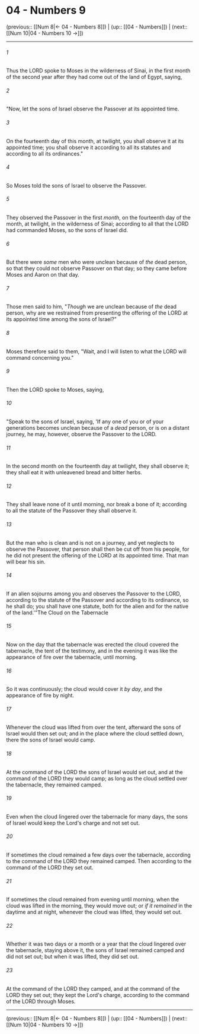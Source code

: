 # 04 - Numbers 9

(previous:: [[Num 8|← 04 - Numbers 8]]) | (up:: [[04 - Numbers]]) | (next:: [[Num 10|04 - Numbers 10 →]])

***


###### 1 
Thus the LORD spoke to Moses in the wilderness of Sinai, in the first month of the second year after they had come out of the land of Egypt, saying, 

###### 2 
"Now, let the sons of Israel observe the Passover at its appointed time. 

###### 3 
On the fourteenth day of this month, at twilight, you shall observe it at its appointed time; you shall observe it according to all its statutes and according to all its ordinances." 

###### 4 
So Moses told the sons of Israel to observe the Passover. 

###### 5 
They observed the Passover in the first _month_, on the fourteenth day of the month, at twilight, in the wilderness of Sinai; according to all that the LORD had commanded Moses, so the sons of Israel did. 

###### 6 
But there were _some_ men who were unclean because of _the_ dead person, so that they could not observe Passover on that day; so they came before Moses and Aaron on that day. 

###### 7 
Those men said to him, "_Though_ we are unclean because of _the_ dead person, why are we restrained from presenting the offering of the LORD at its appointed time among the sons of Israel?" 

###### 8 
Moses therefore said to them, "Wait, and I will listen to what the LORD will command concerning you." 

###### 9 
Then the LORD spoke to Moses, saying, 

###### 10 
"Speak to the sons of Israel, saying, 'If any one of you or of your generations becomes unclean because of a _dead_ person, or is on a distant journey, he may, however, observe the Passover to the LORD. 

###### 11 
In the second month on the fourteenth day at twilight, they shall observe it; they shall eat it with unleavened bread and bitter herbs. 

###### 12 
They shall leave none of it until morning, nor break a bone of it; according to all the statute of the Passover they shall observe it. 

###### 13 
But the man who is clean and is not on a journey, and yet neglects to observe the Passover, that person shall then be cut off from his people, for he did not present the offering of the LORD at its appointed time. That man will bear his sin. 

###### 14 
If an alien sojourns among you and observes the Passover to the LORD, according to the statute of the Passover and according to its ordinance, so he shall do; you shall have one statute, both for the alien and for the native of the land.'"The Cloud on the Tabernacle 

###### 15 
Now on the day that the tabernacle was erected the cloud covered the tabernacle, the tent of the testimony, and in the evening it was like the appearance of fire over the tabernacle, until morning. 

###### 16 
So it was continuously; the cloud would cover it _by day_, and the appearance of fire by night. 

###### 17 
Whenever the cloud was lifted from over the tent, afterward the sons of Israel would then set out; and in the place where the cloud settled down, there the sons of Israel would camp. 

###### 18 
At the command of the LORD the sons of Israel would set out, and at the command of the LORD they would camp; as long as the cloud settled over the tabernacle, they remained camped. 

###### 19 
Even when the cloud lingered over the tabernacle for many days, the sons of Israel would keep the Lord's charge and not set out. 

###### 20 
If sometimes the cloud remained a few days over the tabernacle, according to the command of the LORD they remained camped. Then according to the command of the LORD they set out. 

###### 21 
If sometimes the cloud remained from evening until morning, when the cloud was lifted in the morning, they would move out; or _if it remained_ in the daytime and at night, whenever the cloud was lifted, they would set out. 

###### 22 
Whether it was two days or a month or a year that the cloud lingered over the tabernacle, staying above it, the sons of Israel remained camped and did not set out; but when it was lifted, they did set out. 

###### 23 
At the command of the LORD they camped, and at the command of the LORD they set out; they kept the Lord's charge, according to the command of the LORD through Moses.

***

(previous:: [[Num 8|← 04 - Numbers 8]]) | (up:: [[04 - Numbers]]) | (next:: [[Num 10|04 - Numbers 10 →]])
